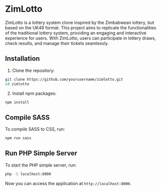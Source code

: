 # ZimLotto

ZimLotto is a lottery system clone inspired by the Zimbabwean lottery, but based on the UK49 format. This project aims to replicate the functionalities of the traditional lottery system, providing an engaging and interactive experience for users. With ZimLotto, users can participate in lottery draws, check results, and manage their tickets seamlessly.

## Installation

1. Clone the repository:
  ```sh
  git clone https://github.com/yourusername/zimlotto.git
  cd zimlotto
  ```

2. Install npm packages:
  ```sh
  npm install
  ```

## Compile SASS

To compile SASS to CSS, run:
```sh
npm run sass
```

## Run PHP Simple Server

To start the PHP simple server, run:
```sh
php -S localhost:8000
```

Now you can access the application at `http://localhost:8000`.
